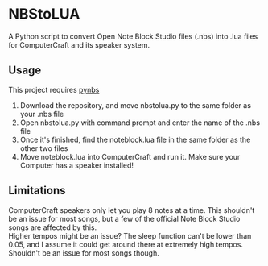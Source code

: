 # NBStoLUA
A Python script to convert Open Note Block Studio files (.nbs) into .lua files for ComputerCraft and its speaker system.

## Usage
This project requires [pynbs](https://github.com/OpenNBS/pynbs)

1. Download the repository, and move nbstolua.py to the same folder as your .nbs file<br>
2. Open nbstolua.py with command prompt and enter the name of the .nbs file<br>
3. Once it's finished, find the noteblock.lua file in the same folder as the other two files<br>
4. Move noteblock.lua into ComputerCraft and run it. Make sure your Computer has a speaker installed!<br>

## Limitations
ComputerCraft speakers only let you play 8 notes at a time. This shouldn't be an issue for most songs, but a few of the official Note Block Studio songs are affected by this.<br>
Higher tempos might be an issue? The sleep function can't be lower than 0.05, and I assume it could get around there at extremely high tempos. Shouldn't be an issue for most songs though.



